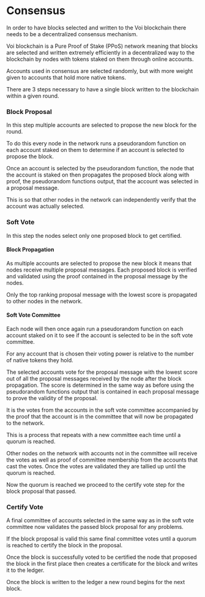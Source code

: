 # Consensus

In order to have blocks selected and written to the Voi blockchain there needs to be a decentralized consensus mechanism.

Voi blockchain is a Pure Proof of Stake (PPoS) network meaning that blocks are selected and written extremely efficiently in a decentralized way to the blockchain by nodes with tokens staked on them through online accounts.

Accounts used in consensus are selected randomly, but with more weight given to accounts that hold more native tokens.

There are 3 steps necessary to have a single block written to the blockchain within a given round.


### Block Proposal

In this step multiple accounts are selected to propose the new block for the round.

To do this every node in the network runs a pseudorandom function on each account staked on them to determine if an account is selected to propose the block.

Once an account is selected by the pseudorandom function, the node that the account is staked on then propagates the proposed block along with proof, the pseudorandom functions output, that the account was selected in a proposal message.

This is so that other nodes in the network can independently verify that the account was actually selected.


### Soft Vote

In this step the nodes select only one proposed block to get certified.


#### Block Propagation

As multiple accounts are selected to propose the new block it means that nodes receive multiple proposal messages. Each proposed block is verified and validated using the proof contained in the proposal message by the nodes.

Only the top ranking proposal message with the lowest score is propagated to other nodes in the network.


#### Soft Vote Committee

Each node will then once again run a pseudorandom function on each account staked on it to see if the account is selected to be in the soft vote committee.

For any account that is chosen their voting power is relative to the number of native tokens they hold.

The selected accounts vote for the proposal message with the lowest score out of all the proposal messages received by the node after the block propagation. The score is determined in the same way as before using the pseudorandom functions output that is contained in each proposal message to prove the validity of the proposal.

It is the votes from the accounts in the soft vote committee accompanied by the proof that the account is in the committee that will now be propagated to the network.

This is a process that repeats with a new committee each time until a quorum is reached.

Other nodes on the network with accounts not in the committee will receive the votes as well as proof of committee membership from the accounts that cast the votes. Once the votes are validated they are tallied up until the quorum is reached.

Now the quorum is reached we proceed to the certify vote step for the block proposal that passed.


### Certify Vote

A final committee of accounts selected in the same way as in the soft vote committee now validates the passed block proposal for any problems.

If the block proposal is valid this same final committee votes until a quorum is reached to certify the block in the proposal.

Once the block is successfully voted to be certified the node that proposed the block in the first place then creates a certificate for the block and writes it to the ledger.

Once the block is written to the ledger a new round begins for the next block.
